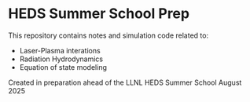 # HEDS Summer School Prep

This repository contains notes and simulation code related to:
 - Laser-Plasma interations
 - Radiation Hydrodynamics
 - Equation of state modeling

Created in preparation ahead of the LLNL HEDS Summer School August 2025 
